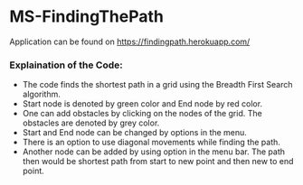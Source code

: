 # MS-FindingThePath

Application can be found on https://findingpath.herokuapp.com/

### Explaination of the Code:

* The code finds the shortest path in a grid using the Breadth First Search algorithm. 
* Start node is denoted by green color and End node by red color.
* One can add obstacles by clicking on the nodes of the grid. The obstacles are denoted by grey color.
* Start and End node can be changed by options in the menu. 
* There is an option to use diagonal movements while finding the path. 
* Another node can be added by using option in the menu bar. The path then would be shortest path from start to new point and then new to end point. 


